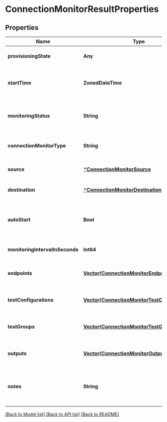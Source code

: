 # ConnectionMonitorResultProperties


## Properties
Name | Type | Description | Notes
------------ | ------------- | ------------- | -------------
**provisioningState** | **Any** |  | [optional] [default to nothing]
**startTime** | **ZonedDateTime** | The date and time when the connection monitor was started. | [optional] [readonly] [default to nothing]
**monitoringStatus** | **String** | The monitoring status of the connection monitor. | [optional] [readonly] [default to nothing]
**connectionMonitorType** | **String** | Type of connection monitor. | [optional] [readonly] [default to nothing]
**source** | [***ConnectionMonitorSource**](ConnectionMonitorSource.md) |  | [optional] [default to nothing]
**destination** | [***ConnectionMonitorDestination**](ConnectionMonitorDestination.md) |  | [optional] [default to nothing]
**autoStart** | **Bool** | Determines if the connection monitor will start automatically once created. | [optional] [default to true]
**monitoringIntervalInSeconds** | **Int64** | Monitoring interval in seconds. | [optional] [default to nothing]
**endpoints** | [**Vector{ConnectionMonitorEndpoint}**](ConnectionMonitorEndpoint.md) | List of connection monitor endpoints. | [optional] [default to nothing]
**testConfigurations** | [**Vector{ConnectionMonitorTestConfiguration}**](ConnectionMonitorTestConfiguration.md) | List of connection monitor test configurations. | [optional] [default to nothing]
**testGroups** | [**Vector{ConnectionMonitorTestGroup}**](ConnectionMonitorTestGroup.md) | List of connection monitor test groups. | [optional] [default to nothing]
**outputs** | [**Vector{ConnectionMonitorOutput}**](ConnectionMonitorOutput.md) | List of connection monitor outputs. | [optional] [default to nothing]
**notes** | **String** | Optional notes to be associated with the connection monitor. | [optional] [default to nothing]


[[Back to Model list]](../README.md#models) [[Back to API list]](../README.md#api-endpoints) [[Back to README]](../README.md)



